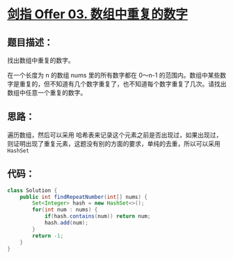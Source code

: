 # [剑指 Offer 03. 数组中重复的数字](https://leetcode-cn.com/problems/shu-zu-zhong-zhong-fu-de-shu-zi-lcof/)

## 题目描述：

找出数组中重复的数字。


在一个长度为 n 的数组 nums 里的所有数字都在 0～n-1 的范围内。数组中某些数字是重复的，但不知道有几个数字重复了，也不知道每个数字重复了几次。请找出数组中任意一个重复的数字。

## 思路：

遍历数组，然后可以采用 哈希表来记录这个元素之前是否出现过，如果出现过，则证明出现了重复元素，这题没有别的方面的要求，单纯的去重，所以可以采用 `HashSet`

## 代码：

```Java
class Solution {
    public int findRepeatNumber(int[] nums) {
        Set<Integer> hash = new HashSet<>();
        for(int num : nums) {
            if(hash.contains(num)) return num;
            hash.add(num);
        }
        return -1;
    }
}
```

